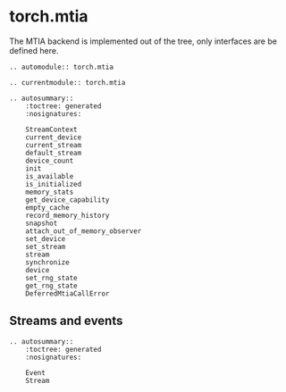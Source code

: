 # torch.mtia

The MTIA backend is implemented out of the tree, only interfaces are be defined here.

```{eval-rst}
.. automodule:: torch.mtia
```

```{eval-rst}
.. currentmodule:: torch.mtia
```

```{eval-rst}
.. autosummary::
    :toctree: generated
    :nosignatures:

    StreamContext
    current_device
    current_stream
    default_stream
    device_count
    init
    is_available
    is_initialized
    memory_stats
    get_device_capability
    empty_cache
    record_memory_history
    snapshot
    attach_out_of_memory_observer
    set_device
    set_stream
    stream
    synchronize
    device
    set_rng_state
    get_rng_state
    DeferredMtiaCallError
```

## Streams and events

```{eval-rst}
.. autosummary::
    :toctree: generated
    :nosignatures:

    Event
    Stream
```
